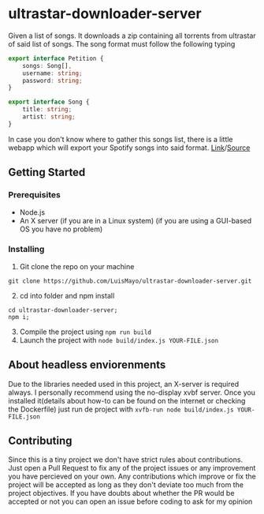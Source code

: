 # ultrastar-downloader-server
Given a list of songs. It downloads a zip containing all torrents from ultrastar of said list of songs.
The song format must follow the following typing

```typescript
export interface Petition {
    songs: Song[],
    username: string;
    password: string;
}

export interface Song {
    title: string;
    artist: string;
}
```

In case you don't know where to gather this songs list, there is a little webapp which will export your Spotify songs into said format. [Link](https://luismayo.github.io/spotify-ultrastar-downloader/exportify.html)/[Source](https://github.com/LuisMayo/spotify-ultrastar-downloader)

## Getting Started

### Prerequisites
 - Node.js
 - An X server (if you are in a Linux system) (if you are using a GUI-based OS you have no problem)

### Installing
1. Git clone the repo on your machine

```
git clone https://github.com/LuisMayo/ultrastar-downloader-server.git
```

2. cd into folder and npm install

```
cd ultrastar-downloader-server;
npm i;
```

3. Compile the project using `npm run build`
4. Launch the project with `node build/index.js YOUR-FILE.json`

## About headless enviorenments
Due to the libraries needed used in this project, an X-server is required always.
I personally recommend using the no-display xvbf server. Once you installed it(details about how-to can be found on the internet or checking the Dockerfile) just run de project with `xvfb-run node build/index.js YOUR-FILE.json`

## Contributing
Since this is a tiny project we don't have strict rules about contributions. Just open a Pull Request to fix any of the project issues or any improvement you have percieved on your own. Any contributions which improve or fix the project will be accepted as long as they don't deviate too much from the project objectives. If you have doubts about whether the PR would be accepted or not you can open an issue before coding to ask for my opinion
